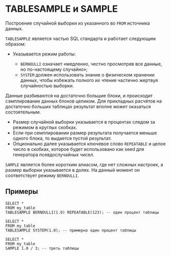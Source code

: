 # TABLESAMPLE и SAMPLE

Построение случайной выборки из указанного во `FROM` источника данных.

`TABLESAMPLE` является частью SQL стандарта и работает следующим образом:

* Указывается режим работы:

  * `BERNOULLI` означает «медленно, честно просмотрев все данные, но по-настоящему случайно»;
  * `SYSTEM` должен использовать знание о физическом хранении данных, чтобы избежать полного их чтения частично жертвуя случайностью выборки.

Данные разбиваются на достаточно большие блоки, и происходит сэмплирование данных блоков целиком. Для прикладных расчётов на достаточно больших таблицах результат вполне может оказаться состоятельным.

* Размер случайной выборки указывается в процентах следом за режимом в круглых скобках.
* Если при семплировании размер результата получается меньше одного блока, то выдается пустой результат.
* Опционально далее указывается ключевое слово `REPEATABLE` и целое число в скобках, которое будет использовано как seed для генератора псевдослучайных чисел.

`SAMPLE` является более коротким алиасом, где нет сложных настроек, а размер выборки указывается в долях. На данный момент он соответствует режиму `BERNOULLI`.

## Примеры

```yql
SELECT *
FROM my_table
TABLESAMPLE BERNOULLI(1.0) REPEATABLE(123); -- один процент таблицы
```

```yql
SELECT *
FROM my_table
TABLESAMPLE SYSTEM(1.0); -- примерно один процент таблицы
```

```yql
SELECT *
FROM my_table
SAMPLE 1.0 / 3; -- треть таблицы
```
